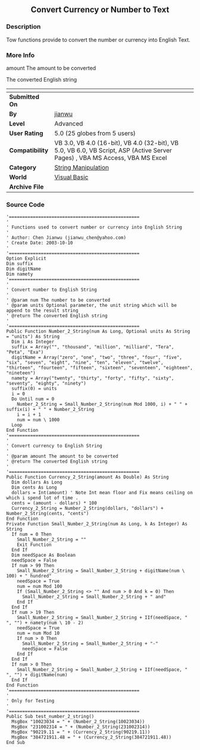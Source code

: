 ﻿<div align="center">

## Convert Currency or Number to Text


</div>

### Description

Tow functions provide to convert the number or currency into English Text.
 
### More Info
 
amount The amount to be converted

The converted English string


<span>             |<span>
---                |---
**Submitted On**   |
**By**             |[jianwu](https://github.com/Planet-Source-Code/PSCIndex/blob/master/ByAuthor/jianwu.md)
**Level**          |Advanced
**User Rating**    |5.0 (25 globes from 5 users)
**Compatibility**  |VB 3\.0, VB 4\.0 \(16\-bit\), VB 4\.0 \(32\-bit\), VB 5\.0, VB 6\.0, VB Script, ASP \(Active Server Pages\) , VBA MS Access, VBA MS Excel
**Category**       |[String Manipulation](https://github.com/Planet-Source-Code/PSCIndex/blob/master/ByCategory/string-manipulation__1-5.md)
**World**          |[Visual Basic](https://github.com/Planet-Source-Code/PSCIndex/blob/master/ByWorld/visual-basic.md)
**Archive File**   |[](https://github.com/Planet-Source-Code/jianwu-convert-currency-or-number-to-text__1-49130/archive/master.zip)





### Source Code

```
'=================================================
'
' Functions used to convert number or currency into English String
'
' Author: Chen Jianwu (jianwu_chen@yahoo.com)
' Create Date: 2003-10-10
'
'=================================================
Option Explicit
Dim suffix
Dim digitName
Dim namety
'=================================================
'
' Convert number to English String
'
' @param num The number to be converted
' @param units Optional parameter, the unit string which will be append to the result string
' @return The converted English string
'
'=================================================
Public Function Number_2_String(num As Long, Optional units As String = "units") As String
  Dim i As Integer
  suffix = Array("", "thousand", "million", "milliard", "Tera", "Peta", "Exa")
  digitName = Array("zero", "one", "two", "three", "four", "five", "six", "seven", "eight", "nine", "ten", "eleven", "twelve", "thirteen", "fourteen", "fifteen", "sixteen", "seventeen", "eighteen", "nineteen")
  namety = Array("twenty", "thirty", "forty", "fifty", "sixty", "seventy", "eighty", "ninety")
  suffix(0) = units
  i = 0
  Do Until num = 0
    Number_2_String = Small_Number_2_String(num Mod 1000, i) + " " + suffix(i) + " " + Number_2_String
    i = i + 1
    num = num \ 1000
  Loop
End Function
'=================================================
'
' Convert currency to English String
'
' @param amount The amount to be converted
' @return The converted English string
'
'=================================================
Public Function Currency_2_String(amount As Double) As String
  Dim dollars As Long
  Dim cents As Long
  dollars = Int(amount) ' Note Int mean floor and Fix means ceiling on which i spend lot of time .
  cents = (amount - dollars) * 100
  Currency_2_String = Number_2_String(dollars, "dollars") + Number_2_String(cents, "cents")
End Function
Private Function Small_Number_2_String(num As Long, k As Integer) As String
  If num = 0 Then
    Small_Number_2_String = ""
    Exit Function
  End If
  Dim needSpace As Boolean
  needSpace = False
  If num > 99 Then
    Small_Number_2_String = Small_Number_2_String + digitName(num \ 100) + " hundred"
    needSpace = True
    num = num Mod 100
    If (Small_Number_2_String <> "" And num > 0 And k = 0) Then
      Small_Number_2_String = Small_Number_2_String + " and"
    End If
  End If
  If num > 19 Then
    Small_Number_2_String = Small_Number_2_String + IIf(needSpace, " ", "") + namety(num \ 10 - 2)
    needSpace = True
    num = num Mod 10
    If num > 0 Then
      Small_Number_2_String = Small_Number_2_String + "-"
      needSpace = False
    End If
  End If
  If num > 0 Then
    Small_Number_2_String = Small_Number_2_String + IIf(needSpace, " ", "") + digitName(num)
  End If
End Function
'=================================================
'
' Only for Testing
'
'=================================================
Public Sub test_number_2_string()
  MsgBox "10023034 = " + (Number_2_String(10023034))
  MsgBox "231002314 = " + (Number_2_String(231002314))
  MsgBox "90219.11 = " + (Currency_2_String(90219.11))
  MsgBox "384721911.48 = " + (Currency_2_String(384721911.48))
End Sub
```

